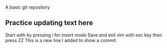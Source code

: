 A basic git repository

## Practice updating text here
Start with by pressing i for insert mode
Save and exit vim with esc key then press ZZ
This is a new line I added to show a commit
